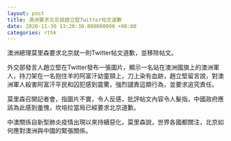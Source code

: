 ```yaml
---
layout: post
title: 澳洲要求北京就趙立堅Twitter帖文道歉
date: 2020-11-30 13:20:30.000000000 +08:00
categories: rthk
---
```


澳洲總理莫里森要求北京就一則Twitter帖文道歉，並移除帖文。

外交部發言人趙立堅在Twitter發布一張圖片，顯示一名站在澳洲國旗上的澳洲軍人，持刀架在一名抱住羊的阿富汗幼童頸上，刀上染有血跡，趙立堅留言說，對澳洲軍人殺害阿富汗平民和囚犯感到震驚，強烈譴責這類行為，並要求追究責任。

莫里森召開記者會，指圖片不實，令人反感，批評帖文內容令人髮指，中國政府應該為此感到羞愧，坎培拉當局已經要求北京道歉。

中澳關係自新型肺炎疫情出現以來持續惡化，莫里森說，世界各國都關注，北京如何應對澳洲與中國的緊張關係。
